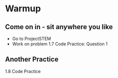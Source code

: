 
# Warmup

## Come on in - sit anywhere you like
- Go to ProjectSTEM
- Work on problem 1.7 Code Practice: Question 1

## Another Practice
1.8 Code Practice



